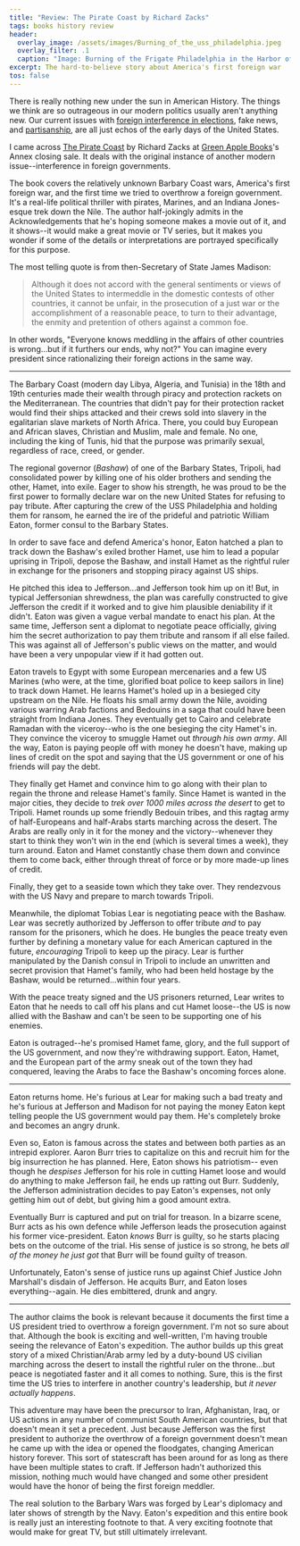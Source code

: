 ```yaml
---
title: "Review: The Pirate Coast by Richard Zacks"
tags: books history review
header:
  overlay_image: /assets/images/Burning_of_the_uss_philadelphia.jpeg
  overlay_filter: .1
  caption: "Image: Burning of the Frigate Philadelphia in the Harbor of Tripoli"
excerpt: The hard-to-believe story about America's first foreign war
tos: false
---
```


There is really nothing new under the sun in American History. The things we think are so outrageous in our modern politics usually aren't anything new. 
Our current issues with [foreign interference in elections](https://founders.archives.gov/documents/Jefferson/01-12-02-0405), fake news, and [partisanship](https://www.ourdocuments.gov/doc.php?flash=false&doc=15&page=transcript), are all just echos of the early days of the United States.

I came across [The Pirate Coast](https://www.amazon.com/Pirate-Coast-Jefferson-Marines-Mission/dp/140130849X) by Richard Zacks at 
[Green Apple Books](https://www.greenapplebooks.com/)'s Annex closing sale. 
It deals with the original instance of another modern issue--interference in foreign governments.

The book covers the relatively unknown Barbary Coast wars, America's first foreign war, and the first time we tried to overthrow a foreign government.
It's a real-life political thriller with pirates, Marines, and an Indiana Jones-esque trek down the Nile. The author half-jokingly admits in the Acknowledgements that he's hoping someone makes a movie out of it, and it shows--it would make a great movie or TV series, but it makes you wonder if some of the details or interpretations are portrayed specifically for this purpose.

The most telling quote is from then-Secretary of State James Madison:
> Although it does not accord with the general sentiments or views of the United States to intermeddle in the domestic contests of other countries, it cannot be unfair, in the prosecution of a just war or the accomplishment of a reasonable peace, to turn to their advantage, the enmity and pretention of others against a common foe.

In other words, "Everyone knows meddling in the affairs of other countries is wrong...but if it furthers our ends, why not?" You can imagine every president since rationalizing their foreign actions in the same way.

---

The Barbary Coast (modern day Libya, Algeria, and Tunisia) in the 18th and 19th centuries made their wealth through piracy and protection rackets on the Mediterranean. The countries that didn't pay for their protection racket would find their ships attacked and their crews sold into slavery in the  egalitarian slave markets of North Africa. There, you could buy European and African slaves, Christian and Muslim, male and female. No one, including the king of Tunis, hid that the purpose was primarily sexual, regardless of race, creed, or gender.

The regional governor (_Bashaw_) of one of the Barbary States, Tripoli, had consolidated power by killing one of his older brothers and sending the other, Hamet, into exile. Eager to show his strength, he was proud to be the first power to formally declare war on the new United States for 
refusing to pay tribute. After capturing the crew of the USS Philadelphia and holding them for ransom, he earned the ire of the prideful and patriotic William Eaton, former consul to the Barbary States.

In order to save face and defend America's honor, Eaton hatched a plan to track down the Bashaw's exiled brother Hamet, use him to lead a popular uprising in Tripoli, depose the Bashaw, and install Hamet as the rightful ruler in exchange for the prisoners and stopping piracy against US ships.

He pitched this idea to Jefferson...and Jefferson took him up on it! 
But, in typical Jeffersonian shrewdness, the plan was carefully constructed to give Jefferson the credit if it worked and to give him plausible deniability if it didn't. Eaton was given a vague verbal mandate to enact his plan. At the same time, Jefferson sent a diplomat to negotiate peace officially, giving him the secret authorization to pay them tribute and ransom if all else failed. This was against all of Jefferson's public views on the matter, and would have been a very unpopular view if it had gotten out.

Eaton travels to Egypt with some European mercenaries and a few US Marines (who were, at the time, glorified boat police to keep sailors in line) to track down Hamet. He learns Hamet's holed up in a besieged city upstream on the Nile. He floats his small army down the Nile, avoiding various warring Arab factions and Bedouins in a saga that could have been straight from Indiana Jones. They eventually get to Cairo and celebrate Ramadan with the viceroy--who is the one besieging the city Hamet's in. They convince the viceroy to smuggle Hamet out _through his own army_. All the way, Eaton is
paying people off with money he doesn't have, making up lines of credit on the spot and saying that the US government or one of his friends will pay the debt.

They finally get Hamet and convince him to go along with their plan to regain the throne and release Hamet's family. Since Hamet is wanted in the major cities, they decide to _trek over 1000 miles across the desert_ to get to Tripoli. Hamet rounds up some friendly Bedouin tribes, and this ragtag army of half-Europeans and half-Arabs starts marching across the desert. The Arabs are really only in it for the money and the victory--whenever they start to think they won't win in the end (which is several times a week), they turn around. Eaton and Hamet constantly chase them down and convince them to come back, either through threat of force or by more made-up lines of credit.

Finally, they get to a seaside town which they take over. They rendezvous with the US Navy and prepare to march towards Tripoli.

Meanwhile, the diplomat Tobias Lear is negotiating peace with the Bashaw. 
Lear was secretly authorized by Jefferson to offer tribute _and_ to pay ransom for the prisoners, which he does. He bungles the peace treaty even further by defining a monetary value for each American captured in the future, _encouraging_ Tripoli to keep up the piracy. Lear is further manipulated by the Danish consul in Tripoli to include an unwritten and secret provision that Hamet's family, who had been held hostage by the Bashaw, would be returned...within four years.

With the peace treaty signed and the US prisoners returned, Lear writes to Eaton that he needs to call off his plans and cut Hamet loose--the US is now allied with the Bashaw and can't be seen to be supporting one of his enemies. 

Eaton is outraged--he's promised Hamet fame, glory, and the full support of the US government, and now they're withdrawing support. Eaton, Hamet, and the European part of the army sneak out
of the town they had conquered, leaving the Arabs to face the Bashaw's oncoming forces alone. 

---

Eaton returns home. He's furious at Lear for making such a bad treaty and he's furious at Jefferson and Madison for not paying the money Eaton kept telling people the US government would pay them. He's completely broke and becomes an angry drunk.

Even so, Eaton is famous across the states and between both parties as an intrepid explorer. Aaron Burr tries to capitalize on this and recruit him 
for the big insurrection he has planned. Here, Eaton shows his patriotism--
even though he _despises_ Jefferson for his role in cutting Hamet loose and would do anything to make Jefferson fail, he ends up ratting out Burr. Suddenly, the Jefferson administration decides to pay Eaton's expenses, not only getting him out of debt, but giving him a good amount extra.

Eventually Burr is captured and put on trial for treason. In a bizarre scene,
Burr acts as his own defence while Jefferson leads the prosecution against his
former vice-president. Eaton _knows_ Burr is guilty, so he starts placing bets on the outcome of the trial. His sense of justice is so strong, he bets _all of the money he just got_ that Burr will be found guilty of treason.

Unfortunately, Eaton's sense of justice runs up against Chief Justice John Marshall's disdain of Jefferson. He acquits Burr, and Eaton loses everything--again. He dies embittered, drunk and angry.

---

The author claims the book is relevant because it documents the first time a US president tried to overthrow a foreign government. I'm not so sure about that. Although the book is exciting and well-written, I'm having trouble seeing the relevance of Eaton's expedition. The author builds up this great story of a mixed Christian/Arab army led by a duty-bound US civilian marching across the desert to install the rightful ruler on the throne...but peace is negotiated faster and it all comes to nothing. Sure, this is the first time the US tries to interfere in another country's leadership, but _it never actually happens_.

This adventure may have been the precursor to Iran, Afghanistan, Iraq, or US actions in any number of communist South American countries, but that doesn't mean it set a precedent. Just because Jefferson was the first president to authorize the overthrow of a foreign government
doesn't mean he came up with the idea or opened the floodgates, changing American history forever. This sort of statescraft has been around for as long as there have been multiple states to craft. If Jefferson hadn't authorized this mission, nothing much would have changed and some other president would have the honor of being the first foreign meddler.

The real solution to the Barbary Wars was forged by Lear's diplomacy and later shows of strength by the Navy. Eaton's expedition and this entire book is really just an interesting footnote to that. A very exciting footnote that would make for great TV, but still ultimately irrelevant.
